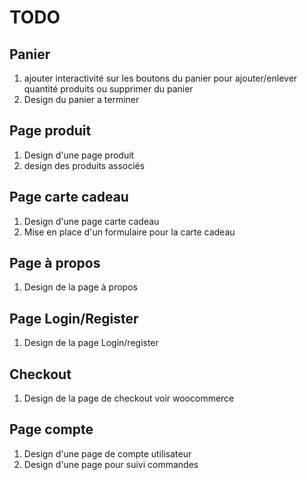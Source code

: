 # TODO

## Panier
1) ajouter interactivité sur les boutons du panier pour ajouter/enlever quantité produits ou supprimer du panier
2) Design du panier a terminer

## Page produit

1) Design d'une page produit
2) design des produits associés

## Page carte cadeau
1) Design d'une page carte cadeau
2) Mise en place d'un formulaire pour la carte cadeau

## Page à propos
1) Design de la page à propos

## Page Login/Register
1) Design de la page Login/register

## Checkout
1) Design de la page de checkout voir woocommerce

## Page compte
1) Design d'une page de compte utilisateur
2) Design d'une page pour suivi commandes
